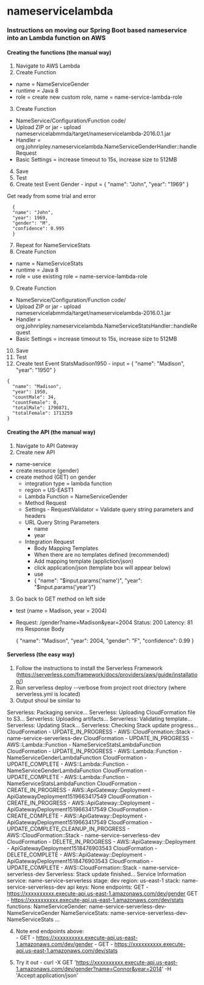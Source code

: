 # nameservicelambda

### Instructions on moving our Spring Boot based nameservice into an Lambda function on AWS  

#### Creating the functions (the manual way)  

 1. Navigate to AWS Lambda
 2. Create Function
  - name = NameServiceGender
  - runtime = Java 8
  - role = create new custom role, name = name-service-lambda-role
 3. Create Function
  - NameService/Configuration/Function code/
  - Upload ZIP or jar - upload nameservicelabmmda/target/nameservicelambda-2016.0.1.jar
  - Handler = org.johnripley.nameservicelambda.NameServiceGenderHandler::handleRequest
  - Basic Settings = increase timeout to 15s, increase size to 512MB
 4. Save
 5. Test
 6. Create test Event
    Gender - input =
      {
	"name": "John",
	"year": "1969"
      }

Get ready from some trial and error

      {
	  "name": "John",
	  "year": 1969,
	  "gender": "M",
	  "confidence": 0.995
      }

 7. Repeat for NameServiceStats
 8. Create Function
  - name = NameServiceStats
  - runtime = Java 8
  - role = use existing role = name-service-lambda-role
 9. Create Function
  - NameService/Configuration/Function code/
  - Upload ZIP or jar - upload nameservicelabmmda/target/nameservicelambda-2016.0.1.jar
  - Handler = org.johnripley.nameservicelambda.NameServiceStatsHandler::handleRequest
  - Basic Settings = increase timeout to 15s, increase size to 512MB
 10. Save
 11. Test
 12. Create test Event
    StatsMadison1950 - input =
    {
      "name": "Madison",
      "year": "1950"
    }

    {
      "name": "Madison",
      "year": 1950,
      "countMale": 34,
      "countFemale": 0,
      "totalMale": 1790871,
      "totalFemale": 1713259
    }

#### Creating the API (the manual way) 
    
 1. Navigate to API Gateway
 2. Create new API
  - name-service			
  - create resource (gender)
  - create method (GET) on gender
    - integration type = lambda function
    - region = US-EAST1
    - Lambda Function = NameServiceGender
    - Method Request
    - Settings - RequestValidator = Validate query string parameters and headers
    - URL Query String Parameters
      - name
      - year
    - Integration Request
      - Body Mapping Templates
      - When there are no templates defined (recommended)
      - Add mapping template (appliction/json)
      - click application/json (template box will appear below)
      - use 
      - { "name": "$input.params('name')", "year": "$input.params('year')"}
	
 3. Go back to GET method on left side
  - test (name = Madison, year = 2004)
  - Request: /gender?name=Madison&year=2004
   Status: 200
      Latency: 81 ms
      Response Body

      {
	"name": "Madison",
	"year": 2004,
	"gender": "F",
	"confidence": 0.99
      }

#### Serverless (the easy way)

 1. Follow the instructions to install the Serverless Framework (https://serverless.com/framework/docs/providers/aws/guide/installation/)
 2. Run serverless deploy --verbose from project root driectory (where serverless.yml is located)
 3. Output shoul be similar to
 
Serverless: Packaging service...
Serverless: Uploading CloudFormation file to S3...
Serverless: Uploading artifacts...
Serverless: Validating template...
Serverless: Updating Stack...
Serverless: Checking Stack update progress...
CloudFormation - UPDATE_IN_PROGRESS - AWS::CloudFormation::Stack - name-service-serverless-dev
CloudFormation - UPDATE_IN_PROGRESS - AWS::Lambda::Function - NameServiceStatsLambdaFunction
CloudFormation - UPDATE_IN_PROGRESS - AWS::Lambda::Function - NameServiceGenderLambdaFunction
CloudFormation - UPDATE_COMPLETE - AWS::Lambda::Function - NameServiceGenderLambdaFunction
CloudFormation - UPDATE_COMPLETE - AWS::Lambda::Function - NameServiceStatsLambdaFunction
CloudFormation - CREATE_IN_PROGRESS - AWS::ApiGateway::Deployment - ApiGatewayDeployment1519663417549
CloudFormation - CREATE_IN_PROGRESS - AWS::ApiGateway::Deployment - ApiGatewayDeployment1519663417549
CloudFormation - CREATE_COMPLETE - AWS::ApiGateway::Deployment - ApiGatewayDeployment1519663417549
CloudFormation - UPDATE_COMPLETE_CLEANUP_IN_PROGRESS - AWS::CloudFormation::Stack - name-service-serverless-dev
CloudFormation - DELETE_IN_PROGRESS - AWS::ApiGateway::Deployment - ApiGatewayDeployment1518476903543
CloudFormation - DELETE_COMPLETE - AWS::ApiGateway::Deployment - ApiGatewayDeployment1518476903543
CloudFormation - UPDATE_COMPLETE - AWS::CloudFormation::Stack - name-service-serverless-dev
Serverless: Stack update finished...
Service Information
service: name-service-serverless
stage: dev
region: us-east-1
stack: name-service-serverless-dev
api keys:
  None
endpoints:
  GET - https://xxxxxxxxxx.execute-api.us-east-1.amazonaws.com/dev/gender
  GET - https://xxxxxxxxxx.execute-api.us-east-1.amazonaws.com/dev/stats
functions:
  NameServiceGender: name-service-serverless-dev-NameServiceGender
  NameServiceStats: name-service-serverless-dev-NameServiceStats
...


  4. Note end endpoints above:  
    - GET - https://xxxxxxxxxx.execute-api.us-east-1.amazonaws.com/dev/gender
    - GET - https://xxxxxxxxxx.execute-api.us-east-1.amazonaws.com/dev/stats

  5. Try it out
    - curl -X GET 'https://xxxxxxxxxx.execute-api.us-east-1.amazonaws.com/dev/gender?name=Connor&year=2014' -H 'Accept:application/json'
    
      
      
      
      
      
      
      
    
  
  
  

      

      